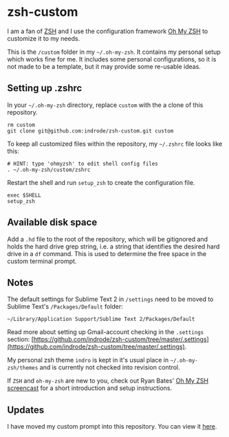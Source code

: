# zsh-custom
I am a fan of [ZSH](http://www.zsh.org/) and I use the configuration framework [Oh My ZSH](https://github.com/robbyrussell/oh-my-zsh) to customize it to my needs.

This is the `/custom` folder in my `~/.oh-my-zsh`. It contains my personal setup which works fine for me. It includes some personal configurations, so it is not made to be a template, but it may provide some re-usable ideas.

## Setting up .zshrc

In your `~/.oh-my-zsh` directory, replace `custom` with the a clone of this repository.

	rm custom
	git clone git@github.com:indrode/zsh-custom.git custom

To keep all customized files within the repository, my `~/.zshrc` file looks like this:

	# HINT: type 'ohmyzsh' to edit shell config files
	. ~/.oh-my-zsh/custom/zshrc

Restart the shell and run `setup_zsh` to create the configuration file.

	exec $SHELL
	setup_zsh

## Available disk space

Add a `.hd` file to the root of the repository, which will be gitignored and holds the hard drive grep string, i.e. a string that identifies the desired hard drive in a `df` command. This is used to determine the free space in the custom terminal prompt.

## Notes

The default settings for Sublime Text 2 in `/settings` need to be moved to Sublime Text's `/Packages/Default` folder:

	~/Library/Application Support/Sublime Text 2/Packages/Default

Read more about setting up Gmail-account checking in the `.settings` section: [https://github.com/indrode/zsh-custom/tree/master/.settings](https://github.com/indrode/zsh-custom/tree/master/.settings).

My personal zsh theme `indro` is kept in it's usual place in `~/.oh-my-zsh/themes` and is currently not checked into revision control.

If `ZSH` and `oh-my-zsh` are new to you, check out Ryan Bates' [Oh My ZSH screencast](http://railscasts.com/episodes/308-oh-my-zsh) for a short introduction and setup instructions.

## Updates

I have moved my custom prompt into this repository. You can view it [here](https://github.com/indrode/zsh-custom/blob/master/indro.zsh-theme).
